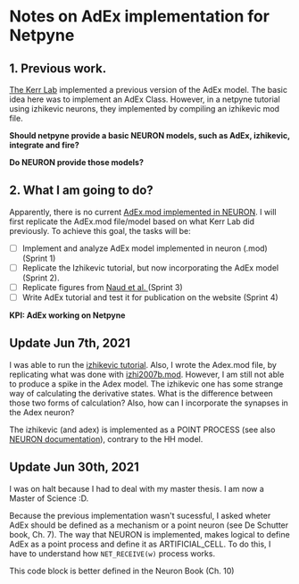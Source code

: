 # Notes on AdEx implementation for Netpyne

## 1. Previous work. 
[The Kerr Lab](https://github.com/thekerrlab/netpyne/blob/add-adexp-example/doc/source/code/adExp.py) implemented a previous version of the AdEx model.  The basic idea here was to implement an AdEx Class.  However, in a netpyne tutorial using izhikevic neurons, they implemented by compiling an izhikevic mod file.

   __Should netpyne provide a basic NEURON models, such as AdEx, izhikevic, integrate and fire?__

   __Do NEURON provide those models?__


## 2. What I am going to do?
 Apparently, there is no current [AdEx.mod implemented in NEURON](https://senselab.med.yale.edu/modeldb/ShowModel?model=147141). I will first replicate the AdEx.mod file/model based on what Kerr Lab did previously.
To achieve this goal, the tasks will be:
- [ ] Implement and analyze AdEx model implemented in neuron (.mod) (Sprint 1)
- [ ] Replicate the Izhikevic tutorial, but now incorporating the AdEx model (Sprint 2).
- [ ] Replicate figures from [Naud et al. ](https://www.ncbi.nlm.nih.gov/pmc/articles/PMC2798047/) (Sprint 3)
- [ ] Write AdEx tutorial and test it for publication on the website (Sprint 4)     

**KPI: AdEx working on Netpyne**        

## Update Jun 7th, 2021     
 I was able to run the [izhikevic tutorial](http://www.netpyne.org/tutorial.html#tutorial-4-using-a-simplified-cell-model-izhikevich).  Also, I wrote the Adex.mod file, by replicating what was done with [izhi2007b.mod](http://www.netpyne.org/_downloads/803a7312bae028b7a24ba7f3e28de705/izhi2007b.mod).  However, I am still not able to produce a spike in the Adex model.  The izhikevic one has some strange way of calculating the derivative states.  What is the difference between those two forms of calculation?  Also, how can I incorporate the synapses in the Adex neuron?      
   
The izhikevic (and adex) is implemented as a POINT PROCESS (see also [NEURON documentation](https://www.neuron.yale.edu/neuron/static/py_doc/modelspec/programmatic/mechanisms/nmodl.html)), contrary to the HH model.     

## Update Jun 30th, 2021    
I was on halt because I had to deal with my master thesis. I am now a Master of Science :D.     

Because the previous implementation wasn't sucessful, I asked wheter AdEx should be defined as a mechanism or a point neuron (see De Schutter book, Ch. 7).
The way that NEURON is implemented, makes logical to define AdEx as a point process and define it as ARTIFICIAL_CELL.  To do this, I have to understand how ```NET_RECEIVE(w)``` process works.    

This code block is better defined in the Neuron Book (Ch. 10)